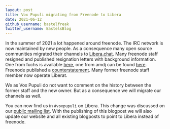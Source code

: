 ```yaml
---
layout: post
title: Vox Pupuli migrating from Freenode to Libera
date: 2021-06-12
github_username: bastelfreak
twitter_username: BastelsBlog
---
```


In the summer of 2021 a lot happened around freenode. The IRC network is now
maintained by new people. As a consequence many open source communities
migrated their channels to [Libera.chat][lb]. Many freenode staff resigned
and published resignation letters with background information. One from fuchs
is available [here][fuchs], one from amdj can be found [here][amdj]. Freenode
published a [counterstatement][cs]. Many former freenode staff member now
operate Liberat.

We as Vox Pupuli do not want to comment on the history between the former staff
and the new owner. But as a consequence we will migrate our channels as well.

You can now find us in `#voxpupuli` on Libera. This change was discussed on our
[public mailing list][ml]. With the publishing of this blogpost we will also
update our website and all existing blogposts to point to Libera instead of
freenode.

[lb]: https://libera.chat/
[fuchs]: https://fuchsnet.ch/freenode-resign-letter.txt
[amdj]: https://gist.github.com/aaronmdjones/1a9a93ded5b7d162c3f58bdd66b8f491
[cs]: https://freenode.org/news/freenode-is-foss
[ml]: https://groups.io/g/voxpupuli/topic/83052265#378
